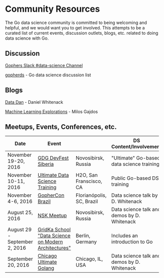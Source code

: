 # Community Resources

The Go data science community is committed to being welcoming and helpful, and we would want you to get involved. This attempts to be a curated list of current events, discussion outlets, blogs, etc. related to doing data science with Go.

## Discussion

[Gophers Slack #data-science Channel](https://gophers.slack.com/messages/data-science/)

[gopherds](https://groups.google.com/forum/#!forum/gopherds) - Go data science discussion list

## Blogs

[Data Dan](http://www.datadan.io/) - Daniel Whitenack

[Machine Learning Explorations](http://mlexplore.org/) - Milos Gajdos

## Meetups, Events, Conferences, etc.

| Date             | Event                                         |                      | DS Content/Involvement |
| -----------------|-----------------------------------------------|----------------------|------------------------|
| November 19-20, 2016 | [GDG DevFest Siberia](https://devfest.gdg.org.ru/en/) | Novosibirsk, Russia | "Ultimate" Go-based data science training |
| November 10-11, 2016 | [Ultimate Data Science Training](https://github.com/ardanlabs/gotraining) | H2O, San Franscisco, CA | Public Go-based DS training |
| November 4-6, 2016 | [GopherCon Brazil](https://2016.gopherconbr.org/en/) | Florianópolis, SC, Brazil | Data science talk by D. Whitenack |
| August 25, 2016  | [NSK Meetup](https://golang-nsk.party/)       | Novosibirsk, Russia | Data science talk and demos by D. Whitenack |
| August 29 - September 2, 2016 | [GridKa School "Data Science on Modern Architectures"](http://gridka-school.scc.kit.edu/2016/) | Berlin, Germany |Includes an introduction to Go |
| September 20, 2016 | [Chicago Ultimate Golang](http://www.meetup.com/Chicago-Ultimate-Golang/events/232867446/) | Chicago, IL, USA |Data science talk and demos by D. Whitenack |
